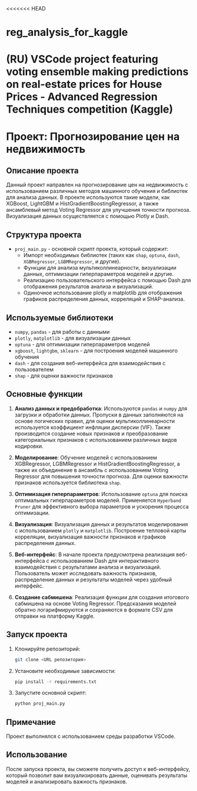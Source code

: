 <<<<<<< HEAD
# reg_analysis_for_kaggle
(RU) VSCode project featuring voting ensemble making predictions on real-estate prices for House Prices - Advanced Regression Techniques competition (Kaggle)
=======
# Проект: Прогнозирование цен на недвижимость

## Описание проекта

Данный проект направлен на прогнозирование цен на недвижимость с использованием различных методов машинного обучения и библиотек для анализа данных. В проекте используются такие модели, как XGBoost, LightGBM и HistGradientBoostingRegressor, а также ансамблевый метод Voting Regressor для улучшения точности прогноза. Визуализация данных осуществляется с помощью Plotly и Dash.

## Структура проекта

- `proj_main.py` - основной скрипт проекта, который содержит:
  - Импорт необходимых библиотек (таких как `shap`, `optuna`, `dash`, `XGBRegressor`, `LGBMRegressor`, и другие).
  - Функции для анализа мультиколлинеарности, визуализации данных, оптимизации гиперпараметров моделей и другие.
  - Реализацию пользовательского интерфейса с помощью Dash для отображения результатов анализа и визуализаций.
  - Одиночное использование plotly и matplotlib для отображения графиков распределения данных, корреляций и SHAP-анализа.

## Используемые библиотеки

- `numpy`, `pandas` - для работы с данными
- `plotly`, `matplotlib` - для визуализации данных
- `optuna` - для оптимизации гиперпараметров моделей
- `xgboost`, `lightgbm`, `sklearn` - для построения моделей машинного обучения
- `dash` - для создания веб-интерфейса для взаимодействия с пользователем
- `shap` - для оценки важности признаков

## Основные функции

1. **Анализ данных и предобработка**: Используются `pandas` и `numpy` для загрузки и обработки данных. Пропуски в данных заполняются на основе логических правил, для оценки мультиколлинеарности используется коэффициент инфляции дисперсии (VIF). Также производится создание новых признаков и преобразование категориальных признаков с использованием различных видов кодировки.

2. **Моделирование**: Обучение моделей с использованием XGBRegressor, LGBMRegressor и HistGradientBoostingRegressor, а также их объединение в ансамбль с использованием Voting Regressor для повышения точности прогноза. Для оценки важности признаков используется библиотека `shap`.

3. **Оптимизация гиперпараметров**: Использование `optuna` для поиска оптимальных гиперпараметров моделей. Применяется `Hyperband Pruner` для эффективного выбора параметров и ускорения процесса оптимизации.

4. **Визуализация**: Визуализация данных и результатов моделирования с использованием `plotly` и `matplotlib`. Построение тепловой карты корреляции, визуализация важности признаков и графиков распределения данных.

5. **Веб-интерфейс**: В начале проекта предусмотрена реализация веб-интерфейса с использованием Dash для интерактивного взаимодействия с результатами анализа и визуализаций. Пользователь может исследовать важность признаков, распределение данных и результаты моделей через удобный интерфейс.

6. **Создание сабмишена**: Реализация функции для создания итогового сабмишена на основе Voting Regressor. Предсказания моделей обратно логарифмируются и сохраняются в формате CSV для отправки на платформу Kaggle.

## Запуск проекта

1. Клонируйте репозиторий:

   ```sh
   git clone <URL репозитория>
   ```

2. Установите необходимые зависимости:

   ```sh
   pip install -r requirements.txt
   ```

3. Запустите основной скрипт:

   ```sh
   python proj_main.py
   ```

## Примечание
Проект выполнялся с использованием среды разработки VSCode.

## Использование

После запуска проекта, вы сможете получить доступ к веб-интерфейсу, который позволит вам визуализировать данные, оценивать результаты моделей и анализировать важность признаков.
